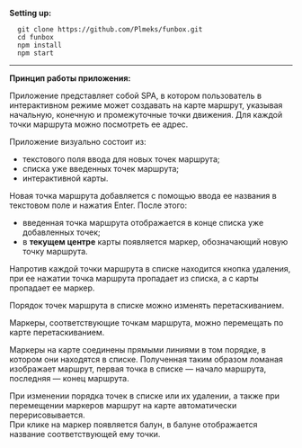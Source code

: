 **Setting up:**
```
  git clone https://github.com/Plmeks/funbox.git
  cd funbox
  npm install
  npm start
```
---

**Принцип работы приложения:**

Приложение представляет собой SPA, в котором пользователь в интерактивном режиме может создавать на карте
маршрут, указывая начальную, конечную и промежуточные точки движения. Для каждой точки маршрута можно посмотреть ее адрес.   

Приложение визуально состоит из:  
* текстового поля ввода для новых точек маршрута;
* списка уже введенных точек маршрута;
* интерактивной карты. 

Новая точка маршрута добавляется с помощью ввода ее названия в текстовом поле и нажатия Enter. После этого:
* введенная точка маршрута отображается в конце списка уже добавленных
точек;  
* в **текущем центре** карты появляется маркер, обозначающий новую точку
маршрута.

Напротив каждой точки маршрута в списке находится кнопка удаления, при ее нажатии точка маршрута пропадает из списка, а с карты пропадает ее маркер.  

Порядок точек маршрута в списке можно изменять перетаскиванием.  

Маркеры, соответствующие точкам маршрута, можно перемещать по карте перетаскиванием.  

Маркеры на карте соединены прямыми линиями в том порядке, в котором они находятся в списке. Полученная таким образом ломаная изображает маршрут, первая точка в списке — начало маршрута, последняя — конец маршрута.  

При изменении порядка точек в списке или их удалении, а также при перемещении маркеров маршрут на карте автоматически перерисовывается.  
При клике на маркер появляется балун, в балуне отображается название соответствующей ему точки.   
